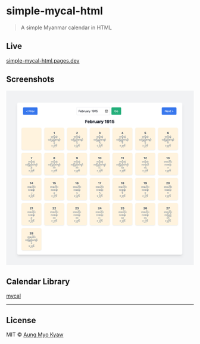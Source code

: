 # simple-mycal-html

> A simple Myanmar calendar in HTML

## Live

[simple-mycal-html.pages.dev](https://simple-mycal-html.pages.dev)

## Screenshots

![Screenshot](screenshot.png)

## Calendar Library

[mycal](https://github.com/AungMyoKyaw/mycal)

---

## License

MIT © [Aung Myo Kyaw](https://github.com/AungMyoKyaw)

